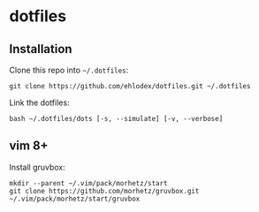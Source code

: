 # dotfiles

## Installation

Clone this repo into `~/.dotfiles`:

    git clone https://github.com/ehlodex/dotfiles.git ~/.dotfiles

Link the dotfiles:

    bash ~/.dotfiles/dots [-s, --simulate] [-v, --verbose]

## vim 8+

Install gruvbox:

    mkdir --parent ~/.vim/pack/morhetz/start
    git clone https://github.com/morhetz/gruvbox.git ~/.vim/pack/morhetz/start/gruvbox
